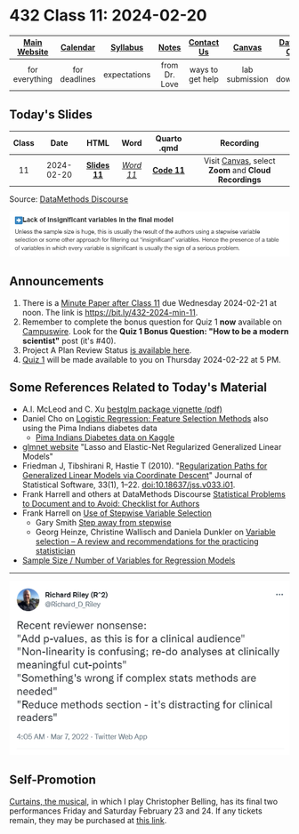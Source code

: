 # 432 Class 11: 2024-02-20

[Main Website](https://thomaselove.github.io/432-2024/) | [Calendar](https://thomaselove.github.io/432-2024/calendar.html) | [Syllabus](https://thomaselove.github.io/432-syllabus-2024/) | [Notes](https://thomaselove.github.io/432-notes/) | [Contact Us](https://thomaselove.github.io/432-2024/contact.html) | [Canvas](https://canvas.case.edu) | [Data and Code](https://github.com/THOMASELOVE/432-data) | [Sources](https://github.com/THOMASELOVE/432-classes-2024/tree/main/sources)
:-----------: | :--------------: | :----------: | :---------: | :-------------: | :-----------: | :------------: |:------:
for everything | for deadlines | expectations | from Dr. Love | ways to get help | lab submission | for downloads | to read

## Today's Slides

Class | Date | HTML | Word | Quarto .qmd | Recording
:---: | :--------: | :------: | :------: | :------: | :-------------:
11 | 2024-02-20 | **[Slides 11](https://thomaselove.github.io/432-slides-2024/slides11.html)** | *[Word 11](https://thomaselove.github.io/432-slides-2024/slides11w.docx)* | **[Code 11](https://github.com/THOMASELOVE/432-slides-2024/blob/main/slides11.qmd)** | Visit [Canvas](https://canvas.case.edu/), select **Zoom** and **Cloud Recordings**

Source: [DataMethods Discourse](https://discourse.datamethods.org/t/author-checklist/3407#arrow_rightlack-of-insignificant-variables-in-the-final-model-25)

![](figures/insignificant.png)  

## Announcements

1. There is a [Minute Paper after Class 11](https://bit.ly/432-2024-min-11) due Wednesday 2024-02-21 at noon. The link is <https://bit.ly/432-2024-min-11>.
2. Remember to complete the bonus question for Quiz 1 **now** available on [Campuswire](https://campuswire.com/). Look for the **Quiz 1 Bonus Question: "How to be a modern scientist"** post (it's #40).
3. Project A Plan Review Status [is available here](https://github.com/THOMASELOVE/432-classes-2024/blob/main/projectA/plans.md).
4. [Quiz 1](https://github.com/THOMASELOVE/432-quizzes-2024/tree/main/quiz1) will be made available to you on Thursday 2024-02-22 at 5 PM.

## Some References Related to Today's Material

- A.I. McLeod and C. Xu [bestglm package vignette (pdf)](http://cran.nexr.com/web/packages/bestglm/vignettes/bestglm.pdf)
- Daniel Cho on [Logistic Regression: Feature Selection Methods](https://rpubs.com/ohcsnad/feature_selection_methods) also using the Pima Indians diabetes data
    - [Pima Indians Diabetes data on Kaggle](https://www.kaggle.com/datasets/uciml/pima-indians-diabetes-database)
- [glmnet website](https://glmnet.stanford.edu/index.html) "Lasso and Elastic-Net Regularized Generalized Linear Models"
- Friedman J, Tibshirani R, Hastie T (2010). "[Regularization Paths for Generalized Linear Models via Coordinate Descent](https://www.jstatsoft.org/article/view/v033i01)" Journal of Statistical Software, 33(1), 1–22. [doi:10.18637/jss.v033.i01](https://www.jstatsoft.org/article/view/v033i01).
- Frank Harrell and others at DataMethods Discourse [Statistical Problems to Document and to Avoid: Checklist for Authors](https://discourse.datamethods.org/t/author-checklist/3407)
- Frank Harrell on [Use of Stepwise Variable Selection](https://discourse.datamethods.org/t/author-checklist/3407#arrow_rightuse-of-stepwise-variable-selection-24)
    - Gary Smith [Step away from stepwise](https://journalofbigdata.springeropen.com/articles/10.1186/s40537-018-0143-6)
    - Georg Heinze, Christine Wallisch and Daniela Dunkler on [Variable selection – A review and recommendations for the practicing statistician](https://onlinelibrary.wiley.com/doi/full/10.1002/bimj.201700067)
- [Sample Size / Number of Variables for Regression Models](https://discourse.datamethods.org/t/reference-collection-to-push-back-against-common-statistical-myths/1787#sample-size-number-of-variables-for-regression-models-6)
 
----------

![](figures/reviewer.png)
  
## Self-Promotion

[Curtains, the musical](https://www.hudsonplayers.com/now-playing), in which I play Christopher Belling, has its final two performances Friday and Saturday February 23 and 24. If any tickets remain, they may be purchased at [this link](https://www.hudsonplayers.com/).
